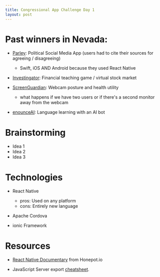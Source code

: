 ```yaml
---
title: Congressional App Challenge Day 1
layout: post
---
```


# Past winners in Nevada: 

- [Parley](https://www.congressionalappchallenge.us/23-NV04/): Political Social Media App (users had to cite their sources for agreeing / disagreeing)
    - Swift, iOS AND Android because they used React Native

- [Investingator](https://www.congressionalappchallenge.us/23-NV03/): Financial teaching game / virtual stock market


- [ScreenGuardian](https://www.congressionalappchallenge.us/23-NV02/): Webcam posture and health utility
    - what happens if we have two users or if there's a second monitor away from the webcam


- [enounceAI](https://www.congressionalappchallenge.us/23-NV01/): Language learning with an AI bot

# Brainstorming

- Idea 1
- Idea 2
- Idea 3

# Technologies

- React Native
    - pros: Used on any platform 
    - cons: Entirely new language

- Apache Cordova

- ionic Framework


# Resources

- [React Native Documentary](https://cult.honeypot.io/reads/react-js-the-documentary-how-it-all-began/) from Honepot.io

- JavaScript Server export [cheatsheet](https://medium.com/dailyjs/javascript-module-cheatsheet-7bd474f1d829).